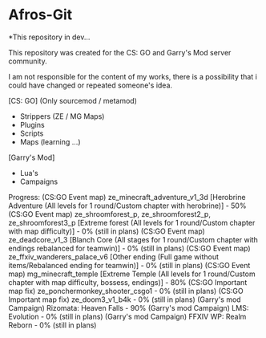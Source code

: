 # Afros-Git

*This repository in dev...

This repository was created for the CS: GO and Garry's Mod server community.

I am not responsible for the content of my works, there is a possibility that i could have changed or repeated someone's idea.

[CS: GO] (Only sourcemod / metamod)
* Strippers (ZE / MG Maps)
* Plugins
* Scripts
* Maps (learning ...)

[Garry's Mod]
* Lua's
* Campaigns


Progress:
(CS:GO Event map) ze_minecraft_adventure_v1_3d [Herobrine Adventure (All levels for 1 round/Custom chapter with herobrine)] - 50%
(CS:GO Event map) ze_shroomforest_p, ze_shroomforest2_p, ze_shroomforest3_p [Extreme forest (All levels for 1 round/Custom chapter with map difficulty)] - 0% (still in plans)
(CS:GO Event map) ze_deadcore_v1_3 [Blanch Core (All stages for 1 round/Custom chapter with endings rebalanced for teamwin)] - 0% (still in plans)
(CS:GO Event map) ze_ffxiv_wanderers_palace_v6 [Other ending (Full game without items/Rebalanced ending for teamwin)] - 0% (still in plans)
(CS:GO Event map) mg_minecraft_temple [Extreme Temple (All levels for 1 round/Custom chapter with map difficulty, bossess, endings)] - 80%
(CS:GO Important map fix) ze_ponchermonkey_shooter_csgo1 - 0% (still in plans)
(CS:GO Important map fix) ze_doom3_v1_b4k - 0% (still in plans)
(Garry's mod Campaign) Rizomata: Heaven Falls - 90%
(Garry's mod Campaign) LMS: Evolution - 0% (still in plans)
(Garry's mod Campaign) FFXIV WP: Realm Reborn - 0% (still in plans)

